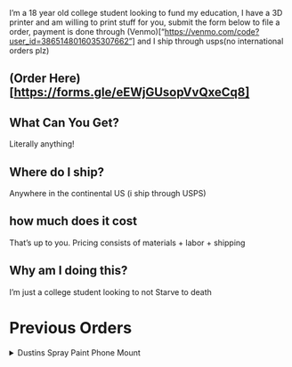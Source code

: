 I’m a 18 year old college student looking to fund my education, I have a 3D printer and am willing to print stuff for you, submit the form below to file a order, payment is done through (Venmo)[“https://venmo.com/code?user_id=3865148016035307662”] and I ship through usps(no international orders plz)

## (Order Here)[https://forms.gle/eEWjGUsopVvQxeCq8]

## What Can You Get?
Literally anything!

## Where do I ship?
Anywhere in the continental US (i ship through USPS)

## how much does it cost
That’s up to you. Pricing consists of materials + labor + shipping

## Why am I doing this?
I’m just a college student looking to not Starve to death

# Previous Orders
<details>
  <summary>Dustins Spray Paint Phone Mount</summary>

  ### Dustins Spray Paint Phone Mount
  !(Dustins Spray Paint Phone Mount)["https://github.com/BagpipesRbetter/Store/blob/master/assets/images/phone_mount1.jpg"]
  !(Dustins Spray Paint Phone Mount)["https://github.com/BagpipesRbetter/Store/blob/master/assets/images/phone_mount2.jpg"]

</details>
